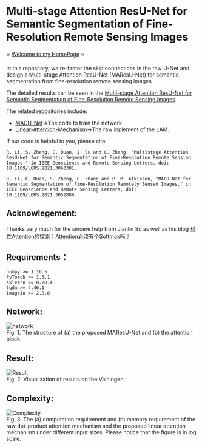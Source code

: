 # Multi-stage Attention ResU-Net for Semantic Segmentation of Fine-Resolution Remote Sensing Images

⭐ [Welcome to my HomePage](https://lironui.github.io/) ⭐ 

In this repository, we re-factor the skip connections in the raw U-Net and design a Multi-stage Attention ResU-Net (MAResU-Net) for semantic segmentation from fine-resolution remote sensing images.

The detailed results can be seen in the [Multi-stage Attention ResU-Net for Semantic Segmentation of Fine-Resolution Remote Sensing Images](https://ieeexplore.ieee.org/abstract/document/9378788/).

The related repositories include:
* [MACU-Net](https://github.com/lironui/MACU-Net)->The code to train the network.
* [Linear-Attention-Mechanism](https://github.com/lironui/Linear-Attention-Mechanism)->The raw inplement of the LAM.

If our code is helpful to you, please cite:

`R. Li, S. Zheng, C. Duan, J. Su and C. Zhang. "Multistage Attention ResU-Net for Semantic Segmentation of Fine-Resolution Remote Sensing Images." in IEEE Geoscience and Remote Sensing Letters, doi: 10.1109/LGRS.2021.3063381.`

`R. Li, C. Duan, S. Zheng, C. Zhang and P. M. Atkinson, "MACU-Net for Semantic Segmentation of Fine-Resolution Remotely Sensed Images," in IEEE Geoscience and Remote Sensing Letters, doi: 10.1109/LGRS.2021.3052886.`

Acknowlegement:
------- 
Thanks very much for the sincere help from Jianlin Su as well as his blog [线性Attention的探索：Attention必须有个Softmax吗？](https://spaces.ac.cn/archives/7546)


Requirements：
------- 
```
numpy >= 1.16.5
PyTorch >= 1.3.1
sklearn >= 0.20.4
tqdm >= 4.46.1
imageio >= 2.8.0
```

Network:
------- 
![network](https://github.com/lironui/MAResU-Net/blob/main/Fig/network.png)  
Fig. 1.  The structure of (a) the proposed MAResU-Net and (b) the attention block.

Result:
------- 
![Result](https://github.com/lironui/MAResU-Net/blob/main/Fig/result.png)  
Fig. 2. Visualization of results on the Vaihingen.

Complexity:
------- 
![Complexity](https://github.com/lironui/MAResU-Net/blob/main/Fig/complexity.png)  
Fig. 3. The (a) computation requirement and (b) memory requirement of the raw dot-product attention mechanism and the proposed linear attention mechanism under different input sizes. Please notice that the figure is in log scale.
